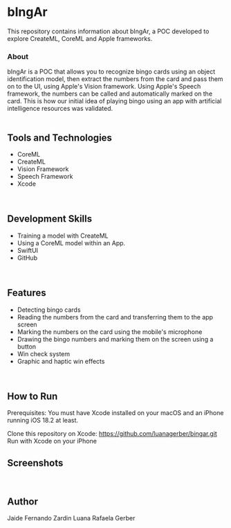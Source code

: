 # bIngAr
This repository contains information about bIngAr, a POC developed to explore CreateML, CoreML and Apple frameworks.<br>

### About
bIngAr is a POC that allows you to recognize bingo cards using an object identification model, then extract the numbers from the card and pass them on to the UI, using Apple's Vision framework. Using Apple's Speech framework, the numbers can be called and automatically marked on the card. This is how our initial idea of playing bingo using an app with artificial intelligence resources was validated.<br>
<br>

## Tools and Technologies
- CoreML
- CreateML
- Vision Framework
- Speech Framework
- Xcode
<br>

## Development Skills
- Training a model with CreateML
- Using a CoreML model within an App.
- SwiftUI
- GitHub
<br>

## Features
- Detecting bingo cards
- Reading the numbers from the card and transferring them to the app screen
- Marking the numbers on the card using the mobile's microphone
- Drawing the bingo numbers and marking them on the screen using a button
- Win check system
- Graphic and haptic win effects
<br>

## How to Run
Prerequisites: You must have Xcode installed on your macOS and an iPhone running iOS 18.2 at least.

Clone this repository on Xcode: https://github.com/luanagerber/bingar.git
Run with Xcode on your iPhone
<br>

## Screenshots
<p align="center">
</p>
<br>

## Author
Jaide Fernando Zardin
Luana Rafaela Gerber<br>
